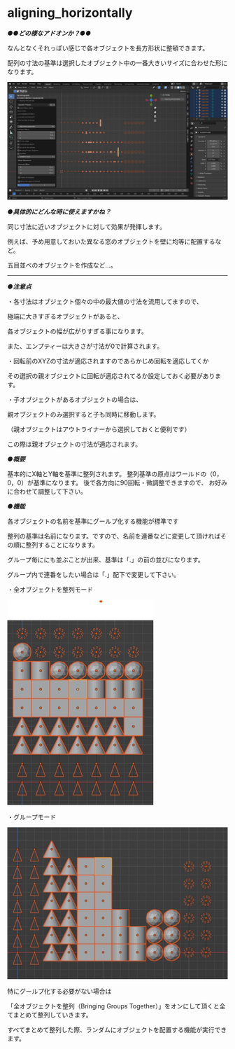 # aligning_horizontally

***●●どの様なアドオンか？●●***

なんとなくそれっぽい感じで各オブジェクトを長方形状に整頓できます。

配列の寸法の基準は選択したオブジェクト中の一番大きいサイズに合わせた形になります。

![画像の説明](image/AH_intoro.png "introduction")

***●具体的にどんな時に使えますかね？***

同じ寸法に近いオブジェクトに対して効果が発揮します。

例えば、予め用意しておいた異なる窓のオブジェクトを壁に均等に配置するなど。

五目並べのオブジェクトを作成など…。

---

***●注意点***

・各寸法はオブジェクト個々の中の最大値の寸法を流用してますので、

極端に大きすぎるオブジェクトがあると、

各オブジェクトの幅が広がりすぎる事になります。


また、エンプティーは大きさが寸法が0で計算されます。


・回転前のXYZの寸法が適応されますのであらかじめ回転を適応してくか

その選択の親オブジェクトに回転が適応されてるか設定しておく必要があります。


・子オブジェクトがあるオブジェクトの場合は、

親オブジェクトのみ選択すると子も同時に移動します。

（親オブジェクトはアウトライナーから選択しておくと便利です）

この際は親オブジェクトの寸法が適応されます。



***●概要***

基本的にX軸とY軸を基準に整列されます。
整列基準の原点はワールドの（0，0，0）が基準になります。
後で各方向に90回転・微調整できますので、
お好みに合わせて調整して下さい。


***●機能***

各オブジェクトの名前を基準にグールプ化する機能が標準です

整列の基準は名前になります。ですので、名前を連番などに変更して頂ければその順に整列することになります。

グループ毎ににも並ぶことが出来、基準は「.」の前の並びになります。

グループ内で連番をしたい場合は「.」配下で変更して下さい。

・全オブジェクトを整列モード

![画像の説明](image/image-3.jpg)

・グループモード

![画像の説明](image/image-2.jpg)


特にグールプ化する必要がない場合は

「全オブジェクトを整列（Bringing Groups Together）」をオンにして頂くと全てまとめて整列していきます。

すべてまとめて整列した際、ランダムにオブジェクトを配置する機能が実行できます。
